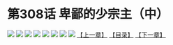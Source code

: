 # 第308话 卑鄙的少宗主（中）
![](https://mhpic.xiaomingtaiji.net/comic/D/斗破苍穹拆分版/308话/1.jpg-zymk.middle.webp)
![](https://mhpic.xiaomingtaiji.net/comic/D/斗破苍穹拆分版/308话/2.jpg-zymk.middle.webp)
![](https://mhpic.xiaomingtaiji.net/comic/D/斗破苍穹拆分版/308话/3.jpg-zymk.middle.webp)
![](https://mhpic.xiaomingtaiji.net/comic/D/斗破苍穹拆分版/308话/4.jpg-zymk.middle.webp)
![](https://mhpic.xiaomingtaiji.net/comic/D/斗破苍穹拆分版/308话/5.jpg-zymk.middle.webp)
![](https://mhpic.xiaomingtaiji.net/comic/D/斗破苍穹拆分版/308话/6.jpg-zymk.middle.webp)
![](https://mhpic.xiaomingtaiji.net/comic/D/斗破苍穹拆分版/308话/7.jpg-zymk.middle.webp)
![](https://mhpic.xiaomingtaiji.net/comic/D/斗破苍穹拆分版/308话/8.jpg-zymk.middle.webp)
[【上一章】](./307.md)
[【目录】](./README.md)
[【下一章】](./309.md)

